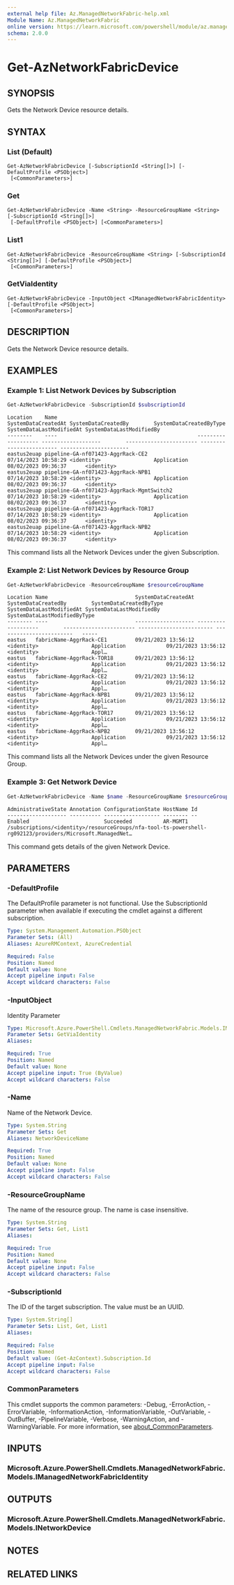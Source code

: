 ```yaml
---
external help file: Az.ManagedNetworkFabric-help.xml
Module Name: Az.ManagedNetworkFabric
online version: https://learn.microsoft.com/powershell/module/az.managednetworkfabric/get-aznetworkfabricdevice
schema: 2.0.0
---
```


# Get-AzNetworkFabricDevice

## SYNOPSIS
Gets the Network Device resource details.

## SYNTAX

### List (Default)
```
Get-AzNetworkFabricDevice [-SubscriptionId <String[]>] [-DefaultProfile <PSObject>]
 [<CommonParameters>]
```

### Get
```
Get-AzNetworkFabricDevice -Name <String> -ResourceGroupName <String> [-SubscriptionId <String[]>]
 [-DefaultProfile <PSObject>] [<CommonParameters>]
```

### List1
```
Get-AzNetworkFabricDevice -ResourceGroupName <String> [-SubscriptionId <String[]>] [-DefaultProfile <PSObject>]
 [<CommonParameters>]
```

### GetViaIdentity
```
Get-AzNetworkFabricDevice -InputObject <IManagedNetworkFabricIdentity> [-DefaultProfile <PSObject>]
 [<CommonParameters>]
```

## DESCRIPTION
Gets the Network Device resource details.

## EXAMPLES

### Example 1: List Network Devices by Subscription
```powershell
Get-AzNetworkFabricDevice -SubscriptionId $subscriptionId
```

```output
Location    Name                                             SystemDataCreatedAt SystemDataCreatedBy        SystemDataCreatedByType SystemDataLastModifiedAt SystemDataLastModifiedBy
--------    ----                                             ------------------- -------------------        ----------------------- ------------------------ ----------------------
eastus2euap pipeline-GA-nf071423-AggrRack-CE2                07/14/2023 10:58:29 <identity>                 Application             08/02/2023 09:36:37      <identity>
eastus2euap pipeline-GA-nf071423-AggrRack-NPB1               07/14/2023 10:58:29 <identity>                 Application             08/02/2023 09:36:37      <identity>
eastus2euap pipeline-GA-nf071423-AggrRack-MgmtSwitch2        07/14/2023 10:58:29 <identity>                 Application             08/02/2023 09:36:37      <identity>
eastus2euap pipeline-GA-nf071423-AggrRack-TOR17              07/14/2023 10:58:29 <identity>                 Application             08/02/2023 09:36:37      <identity>
eastus2euap pipeline-GA-nf071423-AggrRack-NPB2               07/14/2023 10:58:29 <identity>                 Application             08/02/2023 09:36:37      <identity>
```

This command lists all the Network Devices under the given Subscription.

### Example 2: List Network Devices by Resource Group
```powershell
Get-AzNetworkFabricDevice -ResourceGroupName $resourceGroupName
```

```output
Location Name                            SystemDataCreatedAt SystemDataCreatedBy        SystemDataCreatedByType SystemDataLastModifiedAt SystemDataLastModifiedBy   SystemDataLastModifiedByType
-------- ----                            ------------------- -------------------        ----------------------- ------------------------ ------------------------   -----
eastus   fabricName-AggrRack-CE1         09/21/2023 13:56:12 <identity>                 Application             09/21/2023 13:56:12      <identity>                 Appl…
eastus   fabricName-AggrRack-TOR18       09/21/2023 13:56:12 <identity>                 Application             09/21/2023 13:56:12      <identity>                 Appl…
eastus   fabricName-AggrRack-CE2         09/21/2023 13:56:12 <identity>                 Application             09/21/2023 13:56:12      <identity>                 Appl…
eastus   fabricName-AggrRack-NPB1        09/21/2023 13:56:12 <identity>                 Application             09/21/2023 13:56:12      <identity>                 Appl…
eastus   fabricName-AggrRack-TOR17       09/21/2023 13:56:12 <identity>                 Application             09/21/2023 13:56:12      <identity>                 Appl…
eastus   fabricName-AggrRack-NPB2        09/21/2023 13:56:12 <identity>                 Application             09/21/2023 13:56:12      <identity>                 Appl…
```

This command lists all the Network Devices under the given Resource Group.

### Example 3: Get Network Device
```powershell
Get-AzNetworkFabricDevice -Name $name -ResourceGroupName $resourceGroupName
```

```output
AdministrativeState Annotation ConfigurationState HostName Id
------------------- ---------- ------------------ -------- --
Enabled                        Succeeded          AR-MGMT1 /subscriptions/<identity>/resourceGroups/nfa-tool-ts-powershell-rg092123/providers/Microsoft.ManagedNet…
```

This command gets details of the given Network Device.

## PARAMETERS

### -DefaultProfile
The DefaultProfile parameter is not functional.
Use the SubscriptionId parameter when available if executing the cmdlet against a different subscription.

```yaml
Type: System.Management.Automation.PSObject
Parameter Sets: (All)
Aliases: AzureRMContext, AzureCredential

Required: False
Position: Named
Default value: None
Accept pipeline input: False
Accept wildcard characters: False
```

### -InputObject
Identity Parameter

```yaml
Type: Microsoft.Azure.PowerShell.Cmdlets.ManagedNetworkFabric.Models.IManagedNetworkFabricIdentity
Parameter Sets: GetViaIdentity
Aliases:

Required: True
Position: Named
Default value: None
Accept pipeline input: True (ByValue)
Accept wildcard characters: False
```

### -Name
Name of the Network Device.

```yaml
Type: System.String
Parameter Sets: Get
Aliases: NetworkDeviceName

Required: True
Position: Named
Default value: None
Accept pipeline input: False
Accept wildcard characters: False
```

### -ResourceGroupName
The name of the resource group.
The name is case insensitive.

```yaml
Type: System.String
Parameter Sets: Get, List1
Aliases:

Required: True
Position: Named
Default value: None
Accept pipeline input: False
Accept wildcard characters: False
```

### -SubscriptionId
The ID of the target subscription.
The value must be an UUID.

```yaml
Type: System.String[]
Parameter Sets: List, Get, List1
Aliases:

Required: False
Position: Named
Default value: (Get-AzContext).Subscription.Id
Accept pipeline input: False
Accept wildcard characters: False
```

### CommonParameters
This cmdlet supports the common parameters: -Debug, -ErrorAction, -ErrorVariable, -InformationAction, -InformationVariable, -OutVariable, -OutBuffer, -PipelineVariable, -Verbose, -WarningAction, and -WarningVariable. For more information, see [about_CommonParameters](http://go.microsoft.com/fwlink/?LinkID=113216).

## INPUTS

### Microsoft.Azure.PowerShell.Cmdlets.ManagedNetworkFabric.Models.IManagedNetworkFabricIdentity

## OUTPUTS

### Microsoft.Azure.PowerShell.Cmdlets.ManagedNetworkFabric.Models.INetworkDevice

## NOTES

## RELATED LINKS
